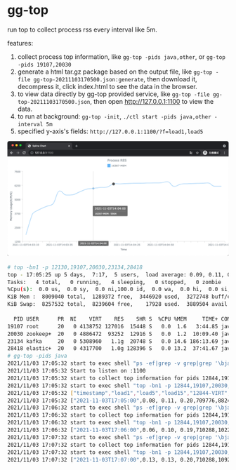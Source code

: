 # gg-top

run top to collect process rss every interval like 5m.

features:

1. collect process top information, like `gg-top -pids java,other`, or `gg-top -pids 19107,20030`
2. generate a html tar.gz package based on the output file, like `gg-top -file gg-top-20211103170500.json:generate`,
   then download it, decompress it, click index.html to see the data in the browser.
3. to view data directly by gg-top provided service, like `gg-top -file gg-top-20211103170500.json`, then
   open http://127.0.0.1:1100 to view the data.
4. to run at background: `gg-top -init`, `./ctl start -pids java,other -interval 5m`
5. specified y-axis's fields: `http://127.0.0.1:1100/?f=load1,load5`

![img.png](_img/img.png)

```sh
# top -bn1 -p 12130,19107,20030,23134,28418
top - 17:05:25 up 5 days,  7:17,  5 users,  load average: 0.09, 0.11, 0.20
Tasks:   4 total,   0 running,   4 sleeping,   0 stopped,   0 zombie
%Cpu(s):  0.0 us,  0.0 sy,  0.0 ni,100.0 id,  0.0 wa,  0.0 hi,  0.0 si,  0.0 st
KiB Mem :  8009040 total,  1289372 free,  3446920 used,  3272748 buff/cache
KiB Swap:  8257532 total,  8239604 free,    17928 used.  3889504 avail Mem

  PID USER      PR  NI    VIRT    RES    SHR S  %CPU %MEM     TIME+ COMMAND
19107 root      20   0 4138752 127016  15448 S   0.0  1.6   3:44.85 java
20030 zookeep+  20   0 4886472  93252  12916 S   0.0  1.2  10:09.40 java
23134 kafka     20   0 5308960   1.1g  20748 S   0.0 14.6 186:13.69 java
28418 elastic+  20   0 4317700   1.0g 128396 S   0.0 13.2  37:41.67 java
# gg-top -pids java
2021/11/03 17:05:32 start to exec shell "ps -ef|grep -v grep|grep '\bjava\b'|awk '{print $2}'|xargs|sed 's/ /,/g'"
2021/11/03 17:05:32 Start to listen on :1100
2021/11/03 17:05:32 start to collect top information for pids 12844,19107,20030,23134,28418
2021/11/03 17:05:32 start to exec shell "top -bn1 -p 12844,19107,20030,23134,28418"
2021/11/03 17:05:32 ["timestamp","load1","load5","load15","12844-VIRT","12844-RES","12844-SHR","12844-%CPU","12844-%MEM","12844-COMMAND","19107-VIRT","19107-RES","19107-SHR","19107-%CPU","19107-%MEM","19107-COMMAND","20030-VIRT","20030-RES","20030-SHR","20030-%CPU","20030-%MEM","20030-COMMAND","23134-VIRT","23134-RES","23134-SHR","23134-%CPU","23134-%MEM","23134-COMMAND","28418-VIRT","28418-RES","28418-SHR","28418-%CPU","28418-%MEM","28418-COMMAND"]
2021/11/03 17:05:32 ["2021-11-03T17:05:00",0.08, 0.11, 0.20,709776,8824,4,0.0,0.1,"gg-top",4138752,127016,15448,0.0,1.6,"java",4886472,93252,12916,0.0,1.2,"java",5308960,1153433.6,20748,0.0,14.6,"java",4317700,1048576,128396,0.0,13.2,"java"]
2021/11/03 17:06:32 start to exec shell "ps -ef|grep -v grep|grep '\bjava\b'|awk '{print $2}'|xargs|sed 's/ /,/g'"
2021/11/03 17:06:32 start to collect top information for pids 12844,19107,20030,23134,28418
2021/11/03 17:06:32 start to exec shell "top -bn1 -p 12844,19107,20030,23134,28418"
2021/11/03 17:06:32 ["2021-11-03T17:06:00",0.06, 0.10, 0.19,710288,10220,4,0.0,0.1,"gg-top",4138752,127016,15448,0.0,1.6,"java",4886472,93252,12916,0.0,1.2,"java",5308960,1153433.6,20748,6.7,14.6,"java",4317700,1048576,128396,0.0,13.2,"java"]
2021/11/03 17:07:32 start to exec shell "ps -ef|grep -v grep|grep '\bjava\b'|awk '{print $2}'|xargs|sed 's/ /,/g'"
2021/11/03 17:07:32 start to collect top information for pids 12844,19107,20030,23134,28418
2021/11/03 17:07:32 start to exec shell "top -bn1 -p 12844,19107,20030,23134,28418"
2021/11/03 17:07:32 ["2021-11-03T17:07:00",0.13, 0.13, 0.20,710288,10924,4,0.0,0.1,"gg-top",4138752,127016,15448,0.0,1.6,"java",4886472,93252,12916,0.0,1.2,"java",5308960,1153433.6,20748,0.0,14.6,"java",4317700,1048576,128396,0.0,13.2,"java"]
```
